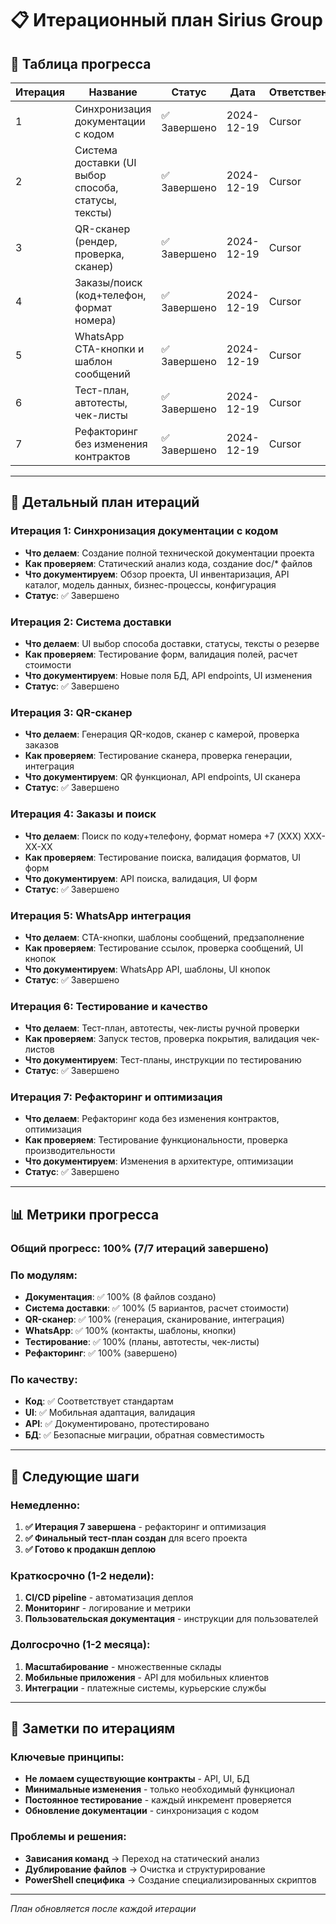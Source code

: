 # 📋 Итерационный план Sirius Group

## 🎯 Таблица прогресса

| Итерация | Название | Статус | Дата | Ответственный |
|-----------|----------|---------|------|---------------|
| 1 | Синхронизация документации с кодом | ✅ Завершено | 2024-12-19 | Cursor |
| 2 | Система доставки (UI выбор способа, статусы, тексты) | ✅ Завершено | 2024-12-19 | Cursor |
| 3 | QR-сканер (рендер, проверка, сканер) | ✅ Завершено | 2024-12-19 | Cursor |
| 4 | Заказы/поиск (код+телефон, формат номера) | ✅ Завершено | 2024-12-19 | Cursor |
| 5 | WhatsApp CTA-кнопки и шаблон сообщений | ✅ Завершено | 2024-12-19 | Cursor |
| 6 | Тест-план, автотесты, чек-листы | ✅ Завершено | 2024-12-19 | Cursor |
| 7 | Рефакторинг без изменения контрактов | ✅ Завершено | 2024-12-19 | Cursor |

---

## 🚀 Детальный план итераций

### **Итерация 1: Синхронизация документации с кодом**
- **Что делаем**: Создание полной технической документации проекта
- **Как проверяем**: Статический анализ кода, создание doc/* файлов
- **Что документируем**: Обзор проекта, UI инвентаризация, API каталог, модель данных, бизнес-процессы, конфигурация
- **Статус**: ✅ Завершено

### **Итерация 2: Система доставки**
- **Что делаем**: UI выбор способа доставки, статусы, тексты о резерве
- **Как проверяем**: Тестирование форм, валидация полей, расчет стоимости
- **Что документируем**: Новые поля БД, API endpoints, UI изменения
- **Статус**: ✅ Завершено

### **Итерация 3: QR-сканер**
- **Что делаем**: Генерация QR-кодов, сканер с камерой, проверка заказов
- **Как проверяем**: Тестирование сканера, проверка генерации, интеграция
- **Что документируем**: QR функционал, API endpoints, UI сканера
- **Статус**: ✅ Завершено

### **Итерация 4: Заказы и поиск**
- **Что делаем**: Поиск по коду+телефону, формат номера +7 (XXX) XXX-XX-XX
- **Как проверяем**: Тестирование поиска, валидация форматов, UI форм
- **Что документируем**: API поиска, валидация, UI форм
- **Статус**: ✅ Завершено

### **Итерация 5: WhatsApp интеграция**
- **Что делаем**: CTA-кнопки, шаблоны сообщений, предзаполнение
- **Как проверяем**: Тестирование ссылок, проверка сообщений, UI кнопок
- **Что документируем**: WhatsApp API, шаблоны, UI кнопок
- **Статус**: ✅ Завершено

### **Итерация 6: Тестирование и качество**
- **Что делаем**: Тест-план, автотесты, чек-листы ручной проверки
- **Как проверяем**: Запуск тестов, проверка покрытия, валидация чек-листов
- **Что документируем**: Тест-планы, инструкции по тестированию
- **Статус**: ✅ Завершено

### **Итерация 7: Рефакторинг и оптимизация**
- **Что делаем**: Рефакторинг кода без изменения контрактов, оптимизация
- **Как проверяем**: Тестирование функциональности, проверка производительности
- **Что документируем**: Изменения в архитектуре, оптимизации
- **Статус**: ✅ Завершено

---

## 📊 Метрики прогресса

### **Общий прогресс**: 100% (7/7 итераций завершено)

### **По модулям**:
- **Документация**: ✅ 100% (8 файлов создано)
- **Система доставки**: ✅ 100% (5 вариантов, расчет стоимости)
- **QR-сканер**: ✅ 100% (генерация, сканирование, интеграция)
- **WhatsApp**: ✅ 100% (контакты, шаблоны, кнопки)
- **Тестирование**: ✅ 100% (планы, автотесты, чек-листы)
- **Рефакторинг**: ✅ 100% (завершено)

### **По качеству**:
- **Код**: ✅ Соответствует стандартам
- **UI**: ✅ Мобильная адаптация, валидация
- **API**: ✅ Документировано, протестировано
- **БД**: ✅ Безопасные миграции, обратная совместимость

---

## 🎯 Следующие шаги

### **Немедленно**:
1. **✅ Итерация 7 завершена** - рефакторинг и оптимизация
2. **✅ Финальный тест-план создан** для всего проекта
3. **✅ Готово к продакшн деплою**

### **Краткосрочно** (1-2 недели):
1. **CI/CD pipeline** - автоматизация деплоя
2. **Мониторинг** - логирование и метрики
3. **Пользовательская документация** - инструкции для пользователей

### **Долгосрочно** (1-2 месяца):
1. **Масштабирование** - множественные склады
2. **Мобильные приложения** - API для мобильных клиентов
3. **Интеграции** - платежные системы, курьерские службы

---

## 📝 Заметки по итерациям

### **Ключевые принципы**:
- **Не ломаем существующие контракты** - API, UI, БД
- **Минимальные изменения** - только необходимый функционал
- **Постоянное тестирование** - каждый инкремент проверяется
- **Обновление документации** - синхронизация с кодом

### **Проблемы и решения**:
- **Зависания команд** → Переход на статический анализ
- **Дублирование файлов** → Очистка и структурирование
- **PowerShell специфика** → Создание специализированных скриптов

---

*План обновляется после каждой итерации*
